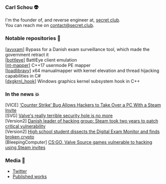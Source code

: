 ### Carl Schou 👽

I'm the founder of, and reverse engineer at, [secret club](https://secret.club).  
You can reach me on contact@secret.club.

### Notable repositories 🤖

[[ayyxam](https://github.com/vmcall/ayyxam)] Bypass for a Danish exam surveillance tool, which made the government retract it  
[[bottleye](https://secret.club/2020/07/06/bottleye.html)] BattlEye client emulation  
[[nt-mapper](https://github.com/vmcall/nt-mapper)] C++17 usermode PE mapper  
[[loadlibrayy](https://github.com/vmcall/loadlibrayy)] x64 manualmapper with kernel elevation and thread hijacking capabilities in C#  
[[dxgkrnl_hook](https://github.com/vmcall/dxgkrnl_hook)] Windows graphics kernel subsystem hook in C++ 

### In the news 💥
[VICE] [‘Counter Strike’ Bug Allows Hackers to Take Over a PC With a Steam Invite](https://www.vice.com/en/article/dyvgej/counter-strike-bug-allows-hackers-to-take-over-a-pc-with-a-steam-invite)  
[SVG] [Valve's really terrible security hole is no more](https://www.svg.com/388097/valves-really-terrible-security-hole-is-no-more/)  
[Version2] [Danish leader of hacking group: Steam took two years to patch critical vulnerability](https://www.version2.dk/artikel/dansk-leder-hackergruppe-steam-var-to-aar-at-lukke-gabende-sikkerhedshul-halvt-1092628)  
[Version2] [High school student dissects the Digital Exam Monitor and finds broken crypto](https://www.version2.dk/artikel/gymnasieelev-piller-digitale-proevevagt-hinanden-finder-90er-kryptering-1087824)  
[BleepingComputer] [CS:GO, Valve Source games vulnerable to hacking using Steam invites](https://www.bleepingcomputer.com/news/security/cs-go-valve-source-games-vulnerable-to-hacking-using-steam-invites/)  

### Media 👻
- [Twitter](https://twitter.com/vm_call)
- [Published works](https://secret.club/author/vmcall)
